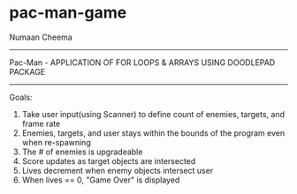 # pac-man-game

Numaan Cheema

**********************************************************************
Pac-Man - APPLICATION OF FOR LOOPS & ARRAYS USING DOODLEPAD PACKAGE
**********************************************************************

Goals:
1. Take user input(using Scanner) to define count of enemies, targets,
   and frame rate
2. Enemies, targets, and user stays within the bounds of the program
   even when re-spawning
3. The # of enemies is upgradeable
4. Score updates as target objects are intersected
5. Lives decrement when enemy objects intersect user
6. When lives == 0, "Game Over" is displayed

